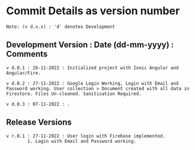 # Commit Details as version number
`Note: (v d.x.x) : 'd' denotes Development`

## Development Version : Date (dd-mm-yyyy) : Comments 

    v d.0.1 : 26-11-2022 : Initialized project with Ionic Angular and Angular/Fire.
    
    v d.0.2 : 27-11-2022 : Google Login Working, Login with Email and Password working. User collection > Document created with all data in     Firestore. Files Un-cleaned. Sanitisation Required. 

    v d.0.3 : 07-11-2022 : .

## Release Versions

    v r.0.1 : 27-11-2022 : User login with Firebase implemented. 
            1. Login with Email and Password working.

